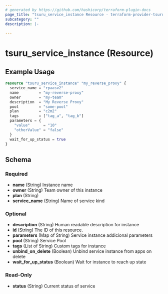 ```yaml
---
# generated by https://github.com/hashicorp/terraform-plugin-docs
page_title: "tsuru_service_instance Resource - terraform-provider-tsuru"
subcategory: ""
description: |-
  
---
```


# tsuru_service_instance (Resource)



## Example Usage

```terraform
resource "tsuru_service_instance" "my_reverse_proxy" {
  service_name = "rpaasv2"
  name         = "my-reverse-proxy"
  owner        = "my-team"
  description  = "My Reverse Proxy"
  pool         = "some-pool"
  plan         = "c2m2"
  tags         = ["tag_a", "tag_b"]
  parameters = {
    "value"      = "10"
    "otherValue" = "false"
  }
  wait_for_up_status = true
}
```

<!-- schema generated by tfplugindocs -->
## Schema

### Required

- **name** (String) Instance name
- **owner** (String) Team owner of this instance
- **plan** (String)
- **service_name** (String) Name of service kind

### Optional

- **description** (String) Human readable description for instance
- **id** (String) The ID of this resource.
- **parameters** (Map of String) Service instance addicional parameters
- **pool** (String) Service Pool
- **tags** (List of String) Custom tags for instance
- **unbind_on_delete** (Boolean) Unbind service instance from apps on delete
- **wait_for_up_status** (Boolean) Wait for instance to reach up state

### Read-Only

- **status** (String) Current status of service


